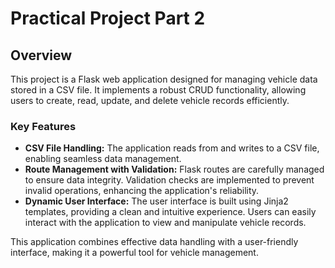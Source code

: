 # Practical Project Part 2

## Overview
This project is a Flask web application designed for managing vehicle data stored in a CSV file. It implements a robust CRUD functionality, allowing users to create, read, update, and delete vehicle records efficiently.

### Key Features
- **CSV File Handling:** The application reads from and writes to a CSV file, enabling seamless data management.
- **Route Management with Validation:** Flask routes are carefully managed to ensure data integrity. Validation checks are implemented to prevent invalid operations, enhancing the application's reliability.
- **Dynamic User Interface:** The user interface is built using Jinja2 templates, providing a clean and intuitive experience. Users can easily interact with the application to view and manipulate vehicle records.

This application combines effective data handling with a user-friendly interface, making it a powerful tool for vehicle management.
